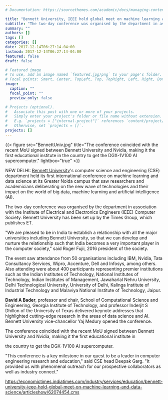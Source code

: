 ```yaml
---
# Documentation: https://sourcethemes.com/academic/docs/managing-content/

title: "Bennett University, IEEE hold global meet on machine learning and data science"
subtitle: "The two-day conference was organised by the department in association with the Institute of Electrical and Electronics Engineers (IEEE) Computer Society"
summary: ""
authors: []
tags: []
categories: []
date: 2017-12-14T06:27:14-04:00
lastmod: 2017-12-14T06:27:14-04:00
featured: false
draft: false

# Featured image
# To use, add an image named `featured.jpg/png` to your page's folder.
# Focal points: Smart, Center, TopLeft, Top, TopRight, Left, Right, BottomLeft, Bottom, BottomRight.
image:
  caption: ""
  focal_point: ""
  preview_only: false

# Projects (optional).
#   Associate this post with one or more of your projects.
#   Simply enter your project's folder or file name without extension.
#   E.g. `projects = ["internal-project"]` references `content/project/deep-learning/index.md`.
#   Otherwise, set `projects = []`.
projects: []
---
```



{{< figure src="BennettUniv.jpg" title="The conference coincided with the recent MoU signed between Bennett University and Nvidia, making it the first educational institute in the country to get the DGX-1V100 AI supercomputer." lightbox="true" >}}

NEW DELHI: [Bennett University](https://economictimes.indiatimes.com/topic/Bennett-University)'s computer science and engineering (CSE) department
held its first international conference on machine learning and data science at its Greater
Noida campus that saw researchers and academicians deliberating on the new wave of
technologies and their impact on the world of big data, machine learning and artificial
intelligence (AI).

The two-day conference was organised by the department in association with the Institute
of Electrical and Electronics Engineers (IEEE) Computer Society. Bennett University has
been set up by the Times Group, which publishes ET.

"We are pleased to be in India to establish a relationship with all the major universities
including Bennett University, so that we can develop and nurture the relationship such that
India becomes a very important player in the computer society," said Roger Fujii, 2016
president of the society.

The event saw attendance from 50 organisations including IBM, Nvidia, Tata Consultancy Services, Wipro, Accenture, Dell and Infosys,
among others. Also attending were about 400 participants representing premier institutions such as the Indian Institutes of Technology,
National Institutes of Technology, Indian Institutes of Management, Jawaharlal Nehru University, Delhi Technological University,
University of Delhi, Kalinga Institute of Industrial Technology and Malaviya National Institute of Technology, Jaipur.

**David A Bader**, professor and chair, School of Computational Science and Engineering, Georgia Institute of Technology, and professor
Inderjit S Dhillon of the University of Texas delivered keynote addresses that highlighted cutting-edge research in the areas of data
science and AI. Bennett University vice-chancellor Yaj Medury opened the conference.

The conference coincided with the recent MoU signed between Bennett University and Nvidia, making it the first educational institute in

the country to get the DGX-1V100 AI supercomputer.

"This conference is a key milestone in our quest to be a leader in computer engineering research and education," said CSE head
Deepak Garg. "It provided us with phenomenal outreach for our prospective collaborators as well as industry connect."

https://economictimes.indiatimes.com/industry/services/education/bennett-university-ieee-hold-global-meet-on-machine-learning-and-data-science/articleshow/62074454.cms
